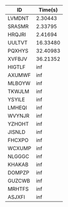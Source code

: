 |ID|Time(s)|
|-|-|
|LVMDNT|2.30443|
|SRASMR|2.33795|
|HRQJRI|2.41694|
|UULTVT|16.33480|
|PQXHYS|32.40983|
|XVFBJV|36.21352|
|HIGTLF|inf|
|AXUMWF|inf|
|MLBOYW|inf|
|TKWJLM|inf|
|YSYILE|inf|
|LMHEQI|inf|
|WVYNJR|inf|
|YZHOHT|inf|
|JISNLD|inf|
|FHCXPO|inf|
|WCXUMP|inf|
|NLGGGC|inf|
|KHAKAB|inf|
|DOMPZP|inf|
|GUZCWB|inf|
|MRHTFS|inf|
|ASJXFI|inf|
